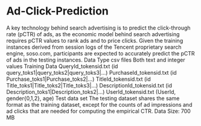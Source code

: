 # Ad-Click-Prediction

A key technology behind search advertising is to predict the click-through rate (pCTR) of ads, as the economic model behind search advertising requires pCTR values to rank ads and to price clicks. Given the training instances derived from session logs of the Tencent proprietary search engine, soso.com, participants are expected to accurately predict the pCTR of ads in the testing instances.
Data Type
csv files
Both text and integer values
Training Data 
QueryId_tokensid.txt (id query_toks1|query_toks2|query_toks3|...)
PurchaseId_tokensid.txt (id Purchase_toks1|Purchase_toks2|...)
TitleId_tokensid.txt (id Title_toks1|Title_toks2|Title_toks3|...)
DescriptionId_tokensid.txt (id Description_toks1|Description_toks2|...)
UserId_tokensid.txt (UserId, gender{0,1,2}, age)
Test data set The testing dataset shares the same format as the training dataset, except for the counts of ad impressions and ad clicks that are needed for computing the empirical CTR.
Data Size: 700 MB
